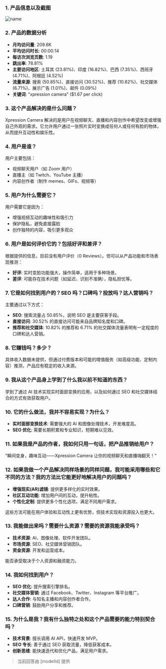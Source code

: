 ### 1. 产品信息以及截图

![name](https://cdn-images.toolify.ai/image/c8f513b01747215ed465a42956f758ea.jpeg)

### 2. 产品的数据分析

- **月均访问量**: 209.6K
- **平均访问时长**: 00:00:14
- **每访次浏览页数**: 1.19
- **跳出率**: 78.81%
- **主要访问地区**: 土耳其 (23.81%)、印度 (16.82%)、巴西 (7.35%)、西班牙 (4.71%)、阿根廷 (4.52%)
- **流量来源**: 搜索 (50.85%)、直接访问 (30.52%)、推荐 (10.82%)、社交媒体 (6.71%)、展示广告 (1.01%)、邮件 (0.09%)
- **关键词**: "xpression camera" ($1.67 per click)

### 3. 这个产品解决的是什么问题？

Xpression Camera 解决的是用户在视频聊天、直播和内容创作中希望改变或增强自己外观的需求。它允许用户通过一张照片实时变换成任何人或任何有脸的物体，从而提升互动性和娱乐性。

### 4. 用户是谁？

用户主要包括：
- 视频聊天用户（如 Zoom 用户）
- 直播主（如 Twitch、YouTube 主播）
- 内容创作者（制作 memes、GIFs、视频等）

### 5. 用户为什么需要它？

用户需要它是因为：
- 增强视频互动的趣味性和吸引力
- 保护隐私，避免直接露脸
- 创作独特的内容，吸引更多观众

### 6. 用户是如何评价它的？包括好评和差评？

根据提供的信息，目前没有用户评价（0 Reviews）。但可以从产品功能和市场表现推测：
- **好评**: 实时变脸功能强大，操作简单，适用于多种场景。
- **差评**: 可能存在技术问题（如延迟、识别不准确），隐私担忧等。

### 7. 它是如何找到用户的？SEO 吗？口碑吗？投放吗？达人营销吗？

主要通过以下方式：
- **SEO**: 搜索流量占 50.85%，说明 SEO 是主要获客手段。
- **直接访问**: 30.52% 的直接访问可能来自品牌知名度和口碑。
- **推荐和社交媒体**: 10.82% 的推荐和 6.71% 的社交媒体流量表明有一定程度的口碑和达人营销。

### 8. 它赚钱吗？多少？

具体收入数据未提供，但通过付费版本和可能的增值服务（如高级功能、定制内容）推测，产品应有稳定的收入来源。

### 9. 我从这个产品身上学到了什么我以前不知道的东西？

学到了通过 AI 技术实现实时面部变换的应用，以及如何通过 SEO 和社交媒体结合的方式有效获取用户。

### 10. 它的什么做法，我并不容易实现？为什么？

- **实时面部变换技术**: 需要强大的 AI 和图像处理技术，开发难度高。
- **SEO 优化**: 需要长期积累和专业知识，短期难以见效。

### 11. 如果我是产品的作者，我如何只用一句话，把产品推销给用户？

"瞬间变身，趣味互动——Xpression Camera 让你的视频聊天和直播嗨翻天！"

### 12. 如果我做一个产品解决同样场景的同样问题，我可能采用哪些和它不同的方法？我的方法比它能更好地解决用户的问题吗？

- **增强现实(AR)滤镜**: 提供更多样化的实时效果。
- **社区互动功能**: 增加用户间的互动，提升粘性。
- **个性化定制**: 提供更多个性化选项，满足不同用户需求。

这些方法可能在用户体验和互动性上更有优势，但技术实现和资源投入也更大。

### 13. 我能做出来吗？需要什么资源？需要的资源我能承受吗？

- **技术资源**: AI、图像处理、软件开发团队。
- **市场资源**: SEO、社交媒体营销团队。
- **资金资源**: 开发和运营成本。

能否承受取决于个人资源和融资能力。

### 14. 我如何找到用户？

- **SEO 优化**: 提升搜索引擎排名。
- **社交媒体营销**: 通过 Facebook、Twitter、Instagram 等平台推广。
- **达人合作**: 与知名主播和内容创作者合作。
- **口碑营销**: 鼓励用户分享和推荐。

### 15. 为什么是我？我有什么独特之处和这个产品需要的能力特别契合吗？

- **技术背景**: 擅长调用 AI API，快速开发 MVP。
- **SEO 专长**: 善于通过 SEO 获取流量，降低获客成本。
- **创新思维**: 能快速迭代和优化产品，满足用户需求。

> 当前回答由 [modelId] 提供